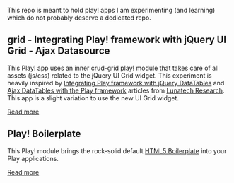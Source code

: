 
This repo is meant to hold play! apps I am experimenting (and learning) which do not probably deserve a dedicated repo.

## grid - Integrating Play! framework with jQuery UI Grid - Ajax Datasource

This Play! app uses an inner crud-grid play! module that takes care of all assets (js/css) related to the jQuery UI Grid widget. This experiment is heavily inspired by [Integrating Play framework with jQuery DataTables](//www.lunatech-research.com/archives/2011/01/28/playframework-jquery-datatables) and [Ajax DataTables with the Play framework](//www.lunatech-research.com/archives/2011/02/07/ajax-datatables-playframework) articles from [Lunatech Research](//www.lunatech-research.com/editorials/tags/play). This app is a slight variation to use the new UI Grid widget.

[Read more](//github.com/MkLabs/play-mods/tree/master/grid)


## Play! Boilerplate

This Play! module brings the rock-solid default [HTML5 Boilerplate](http://html5boilerplate.com/) into your Play applications. 

[Read more](//github.com/MkLabs/play-mods/tree/master/play-boilerplate)
